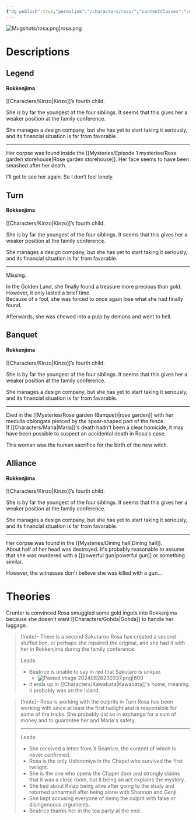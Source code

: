 ```yaml
---
{"dg-publish":true,"permalink":"/characters/rosa/","contentClasses":"center-headings","tags":["ushiromiya"]}
---
```



![Mugshots/rosa.png|rosa.png](/img/user/Mugshots/rosa.png)

# Descriptions

## Legend
#### Rokkenjima

[[Characters/Kinzo\|Kinzo]]’s fourth child.

She is by far the youngest of the four siblings. It seems that this gives her a weaker position at the family conference.

She manages a design company, but she has yet to start taking it seriously, and its financial situation is far from favorable.

---
Her corpse was found inside the [[Mysteries/Episode 1 mysteries/Rose garden storehouse\|Rose garden storehouse]]. Her face seems to have been smashed after her death.

I’ll get to see her again. So I don’t feel lonely.
## Turn
#### Rokkenjima

[[Characters/Kinzo\|Kinzo]]’s fourth child.

She is by far the youngest of the four siblings. It seems that this gives her a weaker position at the family conference.

She manages a design company, but she has yet to start taking it seriously, and its financial situation is far from favorable.

---
Missing.  

In the Golden Land, she finally found a treasure more precious than gold.  
However, it only lasted a brief time.  
Because of a fool, she was forced to once again lose what she had finally found.  

Afterwards, she was chewed into a pulp by demons and went to hell.
## Banquet
#### Rokkenjima

[[Characters/Kinzo\|Kinzo]]’s fourth child.

She is by far the youngest of the four siblings. It seems that this gives her a weaker position at the family conference.

She manages a design company, but she has yet to start taking it seriously, and its financial situation is far from favorable.

---
Died in the [[Mysteries/Rose garden (Banquet)\|rose garden]] with her medulla oblongata pierced by the spear-shaped part of the fence.  
If [[Characters/Maria\|Maria]]'s death hadn't been a clear homicide, it may have been possible to suspect an accidental death in Rosa's case.  

This woman was the human sacrifice for the birth of the new witch.
## Alliance
#### Rokkenjima

[[Characters/Kinzo\|Kinzo]]’s fourth child.

She is by far the youngest of the four siblings. It seems that this gives her a weaker position at the family conference.

She manages a design company, but she has yet to start taking it seriously, and its financial situation is far from favorable.

---
Her corpse was found in the [[Mysteries/Dining hall\|Dining hall]].  
About half of her head was destroyed. It's probably reasonable to assume that she was murdered with a [[powerful gun\|powerful gun]] or something similar.  

However, the witnesses don't believe she was killed with a gun...
# Theories

Crunter is convinced Rosa smuggled some gold ingots into Rokkenjima because she doesn't want [[Characters/Gohda\|Gohda]] to handle her luggage.


<div class="transclusion internal-embed is-loaded"><div class="markdown-embed">



> [!note]- There is a second Sakutarou
> Rosa has created a second stuffed lion, or perhaps she repaired the original, and she had it with her in Rokkenjima during the family conference.
>
>Leads: 
>- Beatrice is unable to say in red that Sakutaro is unique.
> 	- ![Pasted image 20240828230337.png|600](/img/user/Attachments/Pasted%20image%2020240828230337.png)
> - It ends up in [[Characters/Kawabata\|Kawabata]]'s home, meaning it probably was on the island.

</div></div>



<div class="transclusion internal-embed is-loaded"><div class="markdown-embed">



> [!note]- Rosa is working with the culprits in Turn
> Rosa has been working with since at least the first twilight and is responsible for some of the tricks. She probably did so in exchange for a sum of money and to guarantee her and Maria's safety.
> 
> ---
> Leads:
> - She received a letter from X Beatrice, the content of which is never confirmed.
> - Rosa is the only Ushiromiya in the Chapel who survived the first twilight.
> - She is the one who opens the Chapel door and strongly claims that it was a close room, but it being an act explains the mystery.
> - She lied about Kinzo being alive after going to the study and returned unharmed after being alone with Shannon and Genji.
> - She kept accusing everyone of being the culprit with false or disingenuous arguments.
> - Beatrice thanks her in the tea party at the end.

</div></div>



